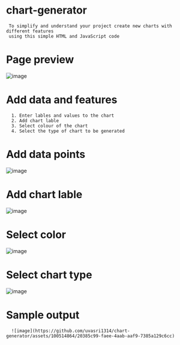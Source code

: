 # chart-generator
     To simplify and understand your project create new charts with different features 
     using this simple HTML and JavaScript code

# Page preview

![image](https://github.com/uvasri1314/chart-generator/assets/100514864/93eba5b6-72d3-43a5-84f3-2e31a380a51c)

# Add data and features
      1. Enter lables and values to the chart
      2. Add chart lable
      3. Select colour of the chart
      4. Select the type of chart to be generated

 # Add data points 

 ![image](https://github.com/uvasri1314/chart-generator/assets/100514864/d7e87ce2-8b11-4e01-a300-3b8af5fdf96c)
      
 # Add chart lable

![image](https://github.com/uvasri1314/chart-generator/assets/100514864/3374a4a9-83ee-4b19-84a4-4097b4dc66cb)
       
 # Select color

![image](https://github.com/uvasri1314/chart-generator/assets/100514864/61040e72-1904-4907-a509-d9d2d26fbc4f)

              
 # Select chart type

![image](https://github.com/uvasri1314/chart-generator/assets/100514864/a8a36c88-537c-43a8-82e7-cba79cda6fce)


 # Sample output

      ![image](https://github.com/uvasri1314/chart-generator/assets/100514864/20385c99-faee-4aab-aaf9-7385a129c6cc)



